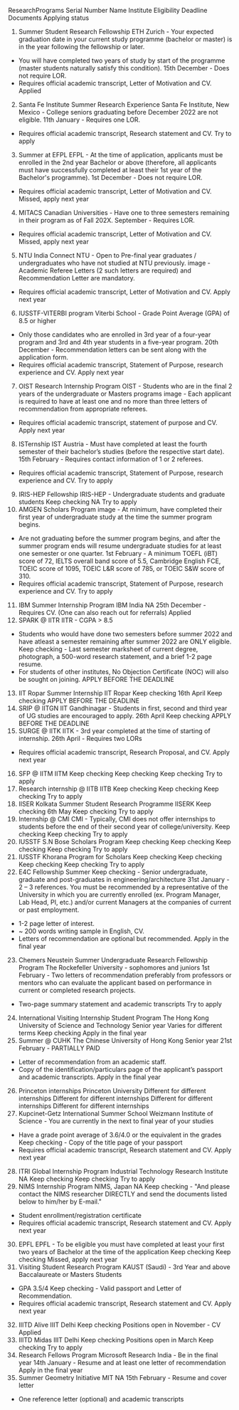ResearchPrograms
Serial Number	Name	Institute	Eligibility	Deadline	Documents	Applying status
1.	Summer Student Research Fellowship	ETH Zurich	- Your expected graduation date in your current study programme (bachelor or master) is in the year following the fellowship or later.
- You will have completed two years of study by start of the programme (master students naturally satisfy this condition).	15th December	- Does not require LOR.
- Requires official academic transcript, Letter of Motivation and CV.	Applied
2.	Santa Fe Institute Summer Research Experience	Santa Fe Institute, New Mexico	- College seniors graduating before December 2022 are not eligible.	11th January	- Requires one LOR.
- Requires official academic transcript, Research statement and CV.	Try to apply
3.	Summer at EFPL	EFPL	- At the time of application, applicants must be enrolled in the 2nd year Bachelor or above (therefore, all applicants must have successfully completed at least their 1st year of the Bachelor's programme).	1st December	- Does not require LOR.
- Requires official academic transcript, Letter of Motivation and CV.	Missed, apply next year
4.	MITACS	Canadian Universities	- Have one to three semesters remaining in their program as of Fall 202X.	September	- Requires LOR.
- Requires official academic transcript, Letter of Motivation and CV.	Missed, apply next year
5.	NTU India Connect	NTU	- Open to Pre-final year graduates / undergraduates who have not studied at NTU previously.	image	- Academic Referee Letters (2 such letters are required) and Recommendation Letter are mandatory.
- Requires official academic transcript, Letter of Motivation and CV.	Apply next year
6.	IUSSTF-VITERBI program	Viterbi School	- Grade Point Average (GPA) of 8.5 or higher
- Only those candidates who are enrolled in 3rd year of a four-year program and 3rd and 4th year students in a five-year program.	20th December	- Recommendation letters can be sent along with the application form.
- Requires official academic transcript, Statement of Purpose, research experience and CV.	Apply next year
7.	OIST Research Internship Program	OIST	- Students who are in the final 2 years of the undergraduate or Masters programs	image	- Each applicant is required to have at least one and no more than three letters of recommendation from appropriate referees.
- Requires official academic transcript, statement of purpose and CV.	Apply next year
8.	ISTernship	IST Austria	- Must have completed at least the fourth semester of their bachelor’s studies (before the respective start date).	15th February	- Requires contact information of 1 or 2 referees.
- Requires official academic transcript, Statement of Purpose, research experience and CV.	Try to apply
9.	IRIS-HEP Fellowship	IRIS-HEP	- Undergraduate students and graduate students	Keep checking	NA	Try to apply
10.	AMGEN Scholars Program	image	- At minimum, have completed their first year of undergraduate study at the time the summer program begins.
- Are not graduating before the summer program begins, and after the summer program ends will resume undergraduate studies for at least one semester or one quarter.	1st February	- A minimum TOEFL (iBT) score of 72, IELTS overall band score of 5.5, Cambridge English FCE, TOEIC score of 1095, TOEIC L&R score of 785, or TOEIC S&W score of 310.
- Requires official academic transcript, Statement of Purpose, research experience and CV.	Try to apply
11.	IBM Summer Internship Program	IBM India	NA	25th December	- Requires CV. (One can also reach out for referrals)	Applied
12.	SPARK @ IITR	IITR	- CGPA > 8.5
- Students who would have done two semesters before summer 2022 and have atleast a semester remaining after summer 2022 are ONLY eligible.	Keep checking	- Last semester marksheet of current degree, photograph, a 500-word research statement, and a brief 1-2 page resume.
- For students of other institutes, No Objection Certificate (NOC) will also be sought on joining.	APPLY BEFORE THE DEADLINE
13.	IIT Ropar Summer Internship	IIT Ropar	Keep checking	16th April	Keep checking	APPLY BEFORE THE DEADLINE
14.	SRIP @ IITGN	IIT Gandhinagar	- Students in first, second and third year of UG studies are encouraged to apply.	26th April	Keep checking	APPLY BEFORE THE DEADLINE
15.	SURGE @ IITK	IITK	- 3rd year completed at the time of starting of internship.	26th April	- Requires two LORs
- Requires official academic transcript, Research Proposal, and CV.	Apply next year
16.	SFP @ IITM	IITM	Keep checking	Keep checking	Keep checking	Try to apply
17.	Research internship @ IITB	IITB	Keep checking	Keep checking	Keep checking	Try to apply
18.	IISER Kolkata Summer Student Research Programme	IISERK	Keep checking	6th May	Keep checking	Try to apply
19.	Internship @ CMI	CMI	- Typically, CMI does not offer internships to students before the end of their second year of college/university.	Keep checking	Keep checking	Try to apply
20.	IUSSTF S.N Bose Scholars Program	Keep checking	Keep checking	Keep checking	Keep checking	Try to apply
21.	IUSSTF Khorana Program for Scholars	Keep checking	Keep checking	Keep checking	Keep checking	Try to apply
22.	E4C Fellowship Summer	Keep checking	- Senior undergraduate, graduate and post-graduates in engineering/architecture	31st January	- 2 – 3 references. You must be recommended by a representative of the University in which you are currently enrolled (ex. Program Manager, Lab Head, PI, etc.) and/or current Managers at the companies of current or past employment.
- 1-2 page letter of interest.
- ~ 200 words writing sample in English, CV.
- Letters of recommendation are optional but recommended.	Apply in the final year
23.	Chemers Neustein Summer Undergraduate Research Fellowship Program	The Rockefeller University	- sophomores and juniors	1st February	- Two letters of recommendation preferably from professors or mentors who can evaluate the applicant based on performance in current or completed research projects.
- Two-page summary statement and academic transcripts	Try to apply
24.	International Visiting Internship Student Program	The Hong Kong University of Science and Technology	Senior year	Varies for different terms	Keep checking	Apply in the final year
25.	Summer @ CUHK	The Chinese University of Hong Kong	Senior year	21st February	- PARTIALLY PAID
- Letter of recommendation from an academic staff.
- Copy of the identification/particulars page of the applicant’s passport and academic transcripts.	Apply in the final year
26.	Princeton internships	Princeton University	Different for different internships	Different for different internships	Different for different internships	Different for different internships
27.	Kupcinet-Getz International Summer School	Weizmann Institute of Science	- You are currently in the next to final year of your studies
- Have a grade point average of 3.6/4.0 or the equivalent in the grades	Keep checking	- Copy of the title page of your passport
- Requires official academic transcript, Research statement and CV.	Apply next year
28.	ITRI Global Internship Program	Industrial Technology Research Institute	NA	Keep checking	Keep checking	Try to apply
29.	NIMS Internship Program	NIMS, Japan	NA	Keep checking	- "And please contact the NIMS researcher DIRECTLY and send the documents listed below to him/her by E-mail."
- Student enrollment/registration certificate
- Requires official academic transcript, Research statement and CV.	Apply next year
30.	EPFL	EPFL	- To be eligible you must have completed at least your first two years of Bachelor at the time of the application	Keep checking	Keep checking	Missed, apply next year
31.	Visiting Student Research Program	KAUST (Saudi)	- 3rd Year and above Baccalaureate or Masters Students
- GPA 3.5/4	Keep checking	- Valid passport and Letter of Recommendation.
- Requires official academic transcript, Research statement and CV.	Apply next year
32.	IIITD Alive	IIIT Delhi	Keep checking	Positions open in November	- CV	Applied
33.	IIITD Midas	IIIT Delhi	Keep checking	Positions open in March	Keep checking	Try to apply
33.	Research Fellows Program	Microsoft Research India	- Be in the final year	14th January	- Resume and at least one letter of recommendation	Apply in the final year
33.	Summer Geometry Initiative	MIT	NA	15th February	- Resume and cover letter
- One reference letter (optional) and academic transcripts
